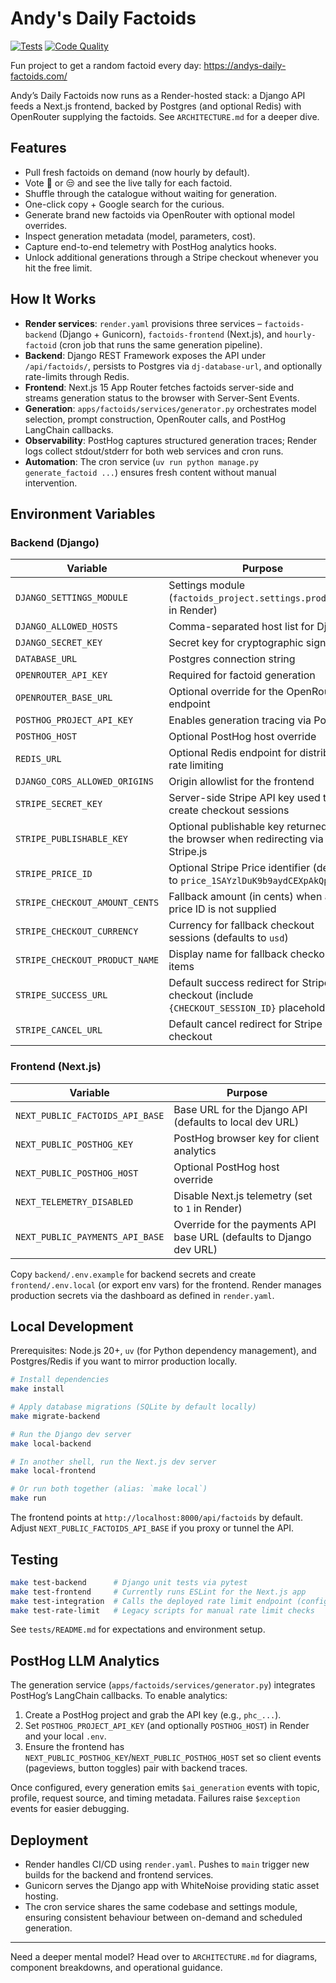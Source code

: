 # Andy's Daily Factoids

[![Tests](https://github.com/andrewm4894/andys-daily-factoids/workflows/Test%20Suite/badge.svg)](https://github.com/andrewm4894/andys-daily-factoids/actions/workflows/test.yml)
[![Code Quality](https://github.com/andrewm4894/andys-daily-factoids/workflows/Code%20Quality/badge.svg)](https://github.com/andrewm4894/andys-daily-factoids/actions/workflows/code-quality.yml)

Fun project to get a random factoid every day: https://andys-daily-factoids.com/

Andy’s Daily Factoids now runs as a Render-hosted stack: a Django API feeds a Next.js frontend, backed by Postgres (and optional Redis) with OpenRouter supplying the factoids. See `ARCHITECTURE.md` for a deeper dive.

## Features

- Pull fresh factoids on demand (now hourly by default).
- Vote 🤯 or 😒 and see the live tally for each factoid.
- Shuffle through the catalogue without waiting for generation.
- One-click copy + Google search for the curious.
- Generate brand new factoids via OpenRouter with optional model overrides.
- Inspect generation metadata (model, parameters, cost).
- Capture end-to-end telemetry with PostHog analytics hooks.
- Unlock additional generations through a Stripe checkout whenever you hit the free limit.

## How It Works

- **Render services**: `render.yaml` provisions three services – `factoids-backend` (Django + Gunicorn), `factoids-frontend` (Next.js), and `hourly-factoid` (cron job that runs the same generation pipeline).
- **Backend**: Django REST Framework exposes the API under `/api/factoids/`, persists to Postgres via `dj-database-url`, and optionally rate-limits through Redis.
- **Frontend**: Next.js 15 App Router fetches factoids server-side and streams generation status to the browser with Server-Sent Events.
- **Generation**: `apps/factoids/services/generator.py` orchestrates model selection, prompt construction, OpenRouter calls, and PostHog LangChain callbacks.
- **Observability**: PostHog captures structured generation traces; Render logs collect stdout/stderr for both web services and cron runs.
- **Automation**: The cron service (`uv run python manage.py generate_factoid ...`) ensures fresh content without manual intervention.

## Environment Variables

### Backend (Django)

| Variable | Purpose |
| --- | --- |
| `DJANGO_SETTINGS_MODULE` | Settings module (`factoids_project.settings.production` in Render) |
| `DJANGO_ALLOWED_HOSTS` | Comma-separated host list for Django |
| `DJANGO_SECRET_KEY` | Secret key for cryptographic signing |
| `DATABASE_URL` | Postgres connection string |
| `OPENROUTER_API_KEY` | Required for factoid generation |
| `OPENROUTER_BASE_URL` | Optional override for the OpenRouter endpoint |
| `POSTHOG_PROJECT_API_KEY` | Enables generation tracing via PostHog |
| `POSTHOG_HOST` | Optional PostHog host override |
| `REDIS_URL` | Optional Redis endpoint for distributed rate limiting |
| `DJANGO_CORS_ALLOWED_ORIGINS` | Origin allowlist for the frontend |
| `STRIPE_SECRET_KEY` | Server-side Stripe API key used to create checkout sessions |
| `STRIPE_PUBLISHABLE_KEY` | Optional publishable key returned to the browser when redirecting via Stripe.js |
| `STRIPE_PRICE_ID` | Optional Stripe Price identifier (defaults to `price_1SAYzlDuK9b9aydCEXpAkQpt`) |
| `STRIPE_CHECKOUT_AMOUNT_CENTS` | Fallback amount (in cents) when a price ID is not supplied |
| `STRIPE_CHECKOUT_CURRENCY` | Currency for fallback checkout sessions (defaults to `usd`) |
| `STRIPE_CHECKOUT_PRODUCT_NAME` | Display name for fallback checkout line items |
| `STRIPE_SUCCESS_URL` | Default success redirect for Stripe checkout (include `{CHECKOUT_SESSION_ID}` placeholder) |
| `STRIPE_CANCEL_URL` | Default cancel redirect for Stripe checkout |

### Frontend (Next.js)

| Variable | Purpose |
| --- | --- |
| `NEXT_PUBLIC_FACTOIDS_API_BASE` | Base URL for the Django API (defaults to local dev URL) |
| `NEXT_PUBLIC_POSTHOG_KEY` | PostHog browser key for client analytics |
| `NEXT_PUBLIC_POSTHOG_HOST` | Optional PostHog host override |
| `NEXT_TELEMETRY_DISABLED` | Disable Next.js telemetry (set to `1` in Render) |
| `NEXT_PUBLIC_PAYMENTS_API_BASE` | Override for the payments API base URL (defaults to Django dev URL) |

Copy `backend/.env.example` for backend secrets and create `frontend/.env.local` (or export env vars) for the frontend. Render manages production secrets via the dashboard as defined in `render.yaml`.

## Local Development

Prerequisites: Node.js 20+, `uv` (for Python dependency management), and Postgres/Redis if you want to mirror production locally.

```bash
# Install dependencies
make install

# Apply database migrations (SQLite by default locally)
make migrate-backend

# Run the Django dev server
make local-backend

# In another shell, run the Next.js dev server
make local-frontend

# Or run both together (alias: `make local`)
make run
```

The frontend points at `http://localhost:8000/api/factoids` by default. Adjust `NEXT_PUBLIC_FACTOIDS_API_BASE` if you proxy or tunnel the API.

## Testing

```bash
make test-backend      # Django unit tests via pytest
make test-frontend     # Currently runs ESLint for the Next.js app
make test-integration  # Calls the deployed rate limit endpoint (configure env first)
make test-rate-limit   # Legacy scripts for manual rate limit checks
```

See `tests/README.md` for expectations and environment setup.

## PostHog LLM Analytics

The generation service (`apps/factoids/services/generator.py`) integrates PostHog’s LangChain callbacks. To enable analytics:

1. Create a PostHog project and grab the API key (e.g., `phc_...`).
2. Set `POSTHOG_PROJECT_API_KEY` (and optionally `POSTHOG_HOST`) in Render and your local `.env`.
3. Ensure the frontend has `NEXT_PUBLIC_POSTHOG_KEY`/`NEXT_PUBLIC_POSTHOG_HOST` set so client events (pageviews, button toggles) pair with backend traces.

Once configured, every generation emits `$ai_generation` events with topic, profile, request source, and timing metadata. Failures raise `$exception` events for easier debugging.

## Deployment

- Render handles CI/CD using `render.yaml`. Pushes to `main` trigger new builds for the backend and frontend services.
- Gunicorn serves the Django app with WhiteNoise providing static asset hosting.
- The cron service shares the same codebase and settings module, ensuring consistent behaviour between on-demand and scheduled generation.

---

Need a deeper mental model? Head over to `ARCHITECTURE.md` for diagrams, component breakdowns, and operational guidance.
